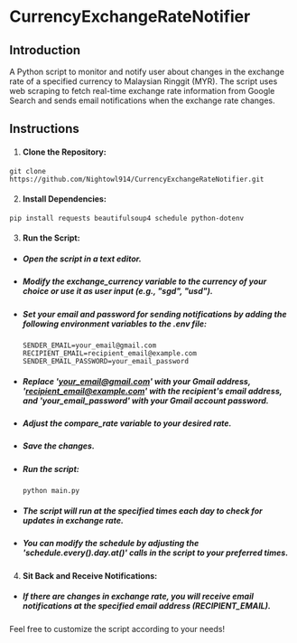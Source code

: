 # CurrencyExchangeRateNotifier

## Introduction
A Python script to monitor and notify user about changes in the exchange rate of a specified currency to Malaysian Ringgit (MYR). The script uses web scraping to fetch real-time exchange rate information from Google Search and sends email notifications when the exchange rate changes.

## Instructions
1. #### Clone the Repository:
```
git clone https://github.com/Nightowl914/CurrencyExchangeRateNotifier.git
```

2. #### Install Dependencies:
```
pip install requests beautifulsoup4 schedule python-dotenv
```

3. #### Run the Script:
- ##### Open the script in a text editor.
- ##### Modify the exchange_currency variable to the currency of your choice or use it as user input (e.g., "sgd", "usd").
- ##### Set your email and password for sending notifications by adding the following environment variables to the .env file:
  ```
  SENDER_EMAIL=your_email@gmail.com
  RECIPIENT_EMAIL=recipient_email@example.com
  SENDER_EMAIL_PASSWORD=your_email_password
  ```
- ##### Replace 'your_email@gmail.com' with your Gmail address, 'recipient_email@example.com' with the recipient's email address, and 'your_email_password' with your Gmail account password.
- ##### Adjust the compare_rate variable to your desired rate.
- ##### Save the changes.
- ##### Run the script:
  ```
  python main.py
  ```
- ##### The script will run at the specified times each day to check for updates in exchange rate.
- ##### You can modify the schedule by adjusting the 'schedule.every().day.at()' calls in the script to your preferred times.
  
4. #### Sit Back and Receive Notifications:
- ##### If there are changes in exchange rate, you will receive email notifications at the specified email address (RECIPIENT_EMAIL).

Feel free to customize the script according to your needs!
